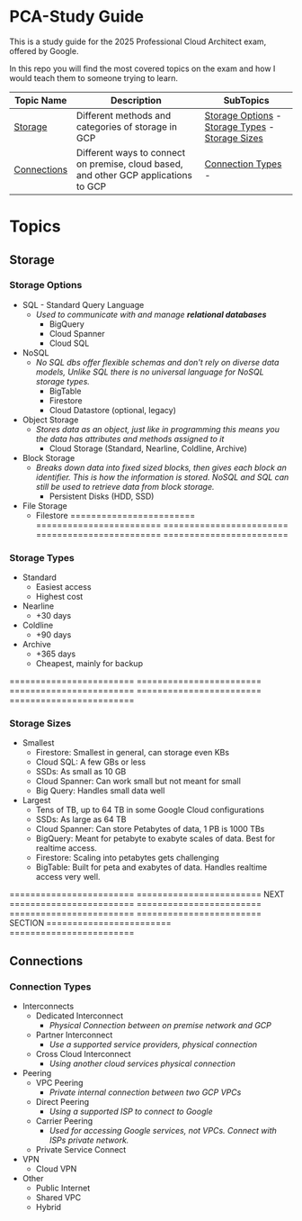 # PCA-Study Guide

This is a study guide for the 2025 Professional Cloud Architect exam, offered by Google.

In this repo you will find the most covered topics on the exam and how I would teach them to someone trying to learn.


| Topic Name             | Description                                           | SubTopics              |
| ---------------------------- | ----------------------------------------------------- | --------------------- |
| [Storage](#storage) | Different methods and categories of storage in GCP | [Storage Options](#storage-options) - [Storage Types](#storage-types) - [Storage Sizes](#storage-sizes)|
| [Connections](#connections) | Different ways to connect on premise, cloud based, and other GCP applications to GCP | [Connection Types](#connection-types) -  |


# Topics

## Storage

### Storage Options
  * SQL - Standard Query Language
    * _Used to communicate with and manage **relational databases**_
      * BigQuery
      * Cloud Spanner
      * Cloud SQL
  * NoSQL
    * _No SQL dbs offer flexible schemas and don't rely on diverse data models, Unlike SQL there is no universal language for NoSQL storage types._
      * BigTable
      * Firestore
      * Cloud Datastore (optional, legacy)
  * Object Storage
    * _Stores data as an object, just like in programming this means you the data has attributes and methods assigned to it_
      * Cloud Storage (Standard, Nearline, Coldline, Archive)
  * Block Storage
    * _Breaks down data into fixed sized blocks, then gives each block an identifier. This is how the information is stored. NoSQL and SQL can still be used to retrieve data from block storage._
      * Persistent Disks (HDD, SSD)
  * File Storage
    * Filestore
======================== ======================== ======================== ======================== ========================
### Storage Types
  * Standard
    * Easiest access
    * Highest cost
  * Nearline
    * +30 days
  * Coldline
    * +90 days
  * Archive
    * +365 days
    * Cheapest, mainly for backup

======================== ======================== ======================== ======================== ========================

### Storage Sizes
   * Smallest
     * Firestore: Smallest in general, can storage even KBs
     * Cloud SQL: A few GBs or less
     * SSDs: As small as 10 GB
     * Cloud Spanner: Can work small but not meant for small
     * Big Query: Handles small data well
   * Largest
     * Tens of TB, up to 64 TB in some Google Cloud configurations
     * SSDs: As large as 64 TB
     * Cloud Spanner: Can store Petabytes of data, 1 PB is 1000 TBs
     * BigQuery: Meant for petabyte to exabyte scales of data. Best for realtime access.
     * Firestore: Scaling into petabytes gets challenging
     * BigTable: Built for peta and exabytes of data. Handles realtime access very well.
    
======================== ========================  NEXT   ======================== ========================
======================== ======================== SECTION ======================== ========================

## Connections

### Connection Types
 * Interconnects
   * Dedicated Interconnect
     * _Physical Connection between on premise network and GCP_
   * Partner Interconnect
     * _Use a supported service providers, physical connection_
   * Cross Cloud Interconnect
     * _Using another cloud services physical connection_
 * Peering
   * VPC Peering
     * _Private internal connection between two GCP VPCs_
   * Direct Peering
     * _Using a supported ISP to connect to Google_
   * Carrier Peering
     * _Used for accessing Google services, not VPCs. Connect with ISPs private network._
   * Private Service Connect
 * VPN
   * Cloud VPN
 * Other
   * Public Internet
   * Shared VPC
   * Hybrid
